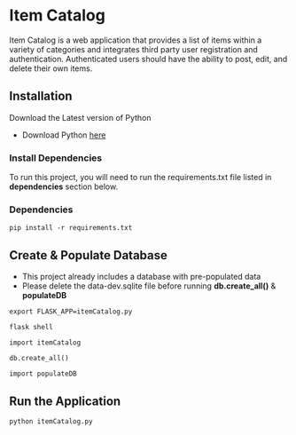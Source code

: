 
# Item Catalog

Item Catalog is a web application that provides a list of items
within a variety of categories and integrates third party
user registration and authentication. Authenticated users
should have the ability to post, edit, and delete their own items.

## Installation

Download the Latest version of Python

- Download Python [here](https://www.python.org/downloads/)

### Install Dependencies

To run this project, you will need to run the requirements.txt file
listed in **dependencies** section below.

### Dependencies

```
pip install -r requirements.txt
```

## Create & Populate Database

- This project already includes a database with pre-populated data
- Please delete the data-dev.sqlite file before running **db.create_all()** & **populateDB**

```
export FLASK_APP=itemCatalog.py
```

```
flask shell
```

```
import itemCatalog
```

```
db.create_all()
```

```
import populateDB
```

## Run the Application

```
python itemCatalog.py
```
